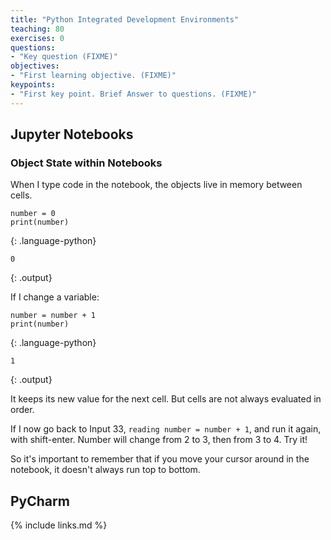 ```yaml
---
title: "Python Integrated Development Environments"
teaching: 80
exercises: 0
questions:
- "Key question (FIXME)"
objectives:
- "First learning objective. (FIXME)"
keypoints:
- "First key point. Brief Answer to questions. (FIXME)"
---
```


## Jupyter Notebooks


### Object State within Notebooks

When I type code in the notebook, the objects live in memory between cells.

~~~
number = 0
print(number)
~~~
{: .language-python}

~~~
0
~~~
{: .output}

If I change a variable:

~~~
number = number + 1
print(number)
~~~
{: .language-python}

~~~
1
~~~
{: .output}

It keeps its new value for the next cell. But cells are not always evaluated in order.

If I now go back to Input 33, `reading number = number + 1`, and run it again, with shift-enter. Number will change from 2 to 3, then from 3 to 4. Try it!

So it's important to remember that if you move your cursor around in the notebook, it doesn't always run top to bottom.


## PyCharm


{% include links.md %}

